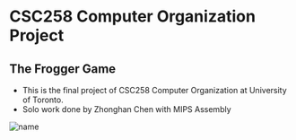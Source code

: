 # CSC258 Computer Organization Project
## The Frogger Game
* This is the final project of CSC258 Computer Organization at University of Toronto.
* Solo work done by Zhonghan Chen with MIPS Assembly


![name](http://www.classicgaming.cc/classics/frogger/images/frogger-screenshot-sm.png)
